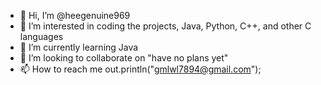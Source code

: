 - 👋 Hi, I’m @heegenuine969
- 👀 I’m interested in coding the projects, Java, Python, C++, and other C languages
- 🌱 I’m currently learning Java
- 💞️ I’m looking to collaborate on "have no plans yet"
- 📫 How to reach me 
out.println("gmlwl7894@gmail.com");

<!---
heegenuine969/heegenuine969 is a ✨ special ✨ repository because its `README.md` (this file) appears on your GitHub profile.
You can click the Preview link to take a look at your changes.
--->
